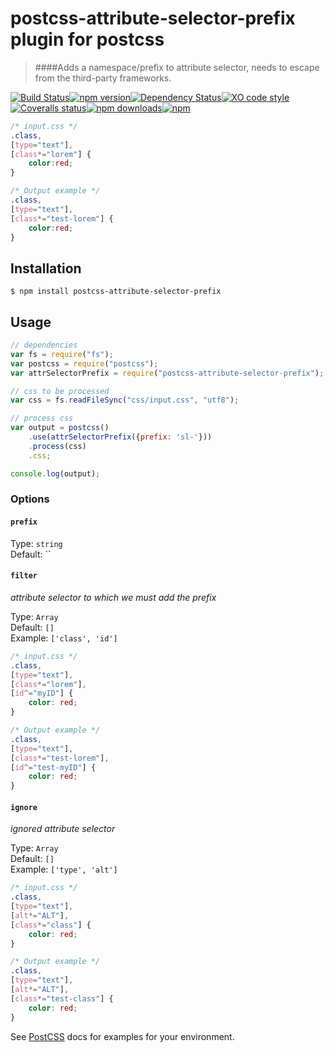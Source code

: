 # postcss-attribute-selector-prefix plugin for postcss
> ####Adds a namespace/prefix to attribute selector, needs to escape from the third-party frameworks.


[![Build Status](https://img.shields.io/travis/GitScrum/postcss-attribute-selector-prefix.svg?style=flat-square)](https://travis-ci.org/GitScrum/postcss-attribute-selector-prefix)[![npm version](https://img.shields.io/npm/v/postcss-attribute-selector-prefix.svg?style=flat-square)](https://www.npmjs.com/package/postcss-attribute-selector-prefix)[![Dependency Status](https://david-dm.org/gitscrum/postcss-attribute-selector-prefix.svg?style=flat-square)](https://david-dm.org/gitscrum/postcss-attribute-selector-prefix)[![XO code style](https://img.shields.io/badge/code_style-XO-5ed9c7.svg?style=flat-square)](https://github.com/sindresorhus/xo)[![Coveralls status](https://img.shields.io/coveralls/GitScrum/postcss-attribute-selector-prefix.svg?style=flat-square)](https://coveralls.io/r/GitScrum/postcss-attribute-selector-prefix)[![npm downloads](https://img.shields.io/npm/dm/postcss-attribute-selector-prefix.svg?style=flat-square)](https://www.npmjs.com/package/postcss-attribute-selector-prefix)[![npm](https://img.shields.io/npm/dt/postcss-attribute-selector-prefix.svg?style=flat-square)](https://www.npmjs.com/package/postcss-attribute-selector-prefix)

```css
/* input.css */
.class, 
[type="text"], 
[class*="lorem"] { 
    color:red; 
}
```

```css
/* Output example */
.class, 
[type="text"], 
[class*="test-lorem"] { 
    color:red; 
}
```

## Installation

```console
$ npm install postcss-attribute-selector-prefix
```

## Usage

```js
// dependencies
var fs = require("fs");
var postcss = require("postcss");
var attrSelectorPrefix = require("postcss-attribute-selector-prefix");

// css to be processed
var css = fs.readFileSync("css/input.css", "utf8");

// process css
var output = postcss()
    .use(attrSelectorPrefix({prefix: 'sl-'}))
    .process(css)
    .css;

console.log(output);
```

### Options

#### `prefix`

Type: `string`  
Default: ``

#### `filter`
*attribute selector to which we must add the prefix*

Type: `Array`  
Default: `[]`  
Example: `['class', 'id']`

```css
/* input.css */
.class, 
[type="text"], 
[class*="lorem"],
[id^="myID"] { 
    color: red; 
}
```

```css
/* Output example */
.class, 
[type="text"], 
[class*="test-lorem"],
[id^="test-myID"] { 
    color: red; 
}
```

#### `ignore`
*ignored attribute selector*

Type: `Array`  
Default: `[]`  
Example: `['type', 'alt']`

```css
/* input.css */
.class, 
[type="text"], 
[alt*="ALT"],
[class*="class"] { 
    color: red; 
}
```

```css
/* Output example */
.class, 
[type="text"], 
[alt*="ALT"],
[class*="test-class"] { 
    color: red; 
}
```

See [PostCSS](https://github.com/postcss/postcss) docs for examples for your environment.

